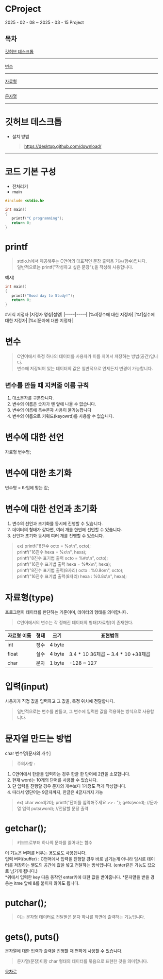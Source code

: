 # CProject
 2025 - 02 - 08 ~ 2025 - 03 - 15 Project

## 목차
[깃허브 데스크톱](#깃허브-데스트톱)

<hr/>

[변수](#변수)

<hr/>

[자료형](#자료형)

<hr/>

[문자열](#문자열)

<hr/>

# 깃허브 데스크톱

+ 설치 방법
  > https://desktop.github.com/download/

<hr/>

# 코드 기본 구성
+ 전처리기
+ main

```c
#include <stdio.h>

int main()
{
   printf("C programming");
   return 0;
}
```
# printf
> stdio.h에서 제공해주는 C언어의 대표적인 문장 출력용 기능(함수)입니다.<br>
> 일반적으로는 printf("작성하고 싶은 문장");을 작성해 사용합니다.

예시)
```c
int main()
{
   printf("Good day to Study!");
   return 0;
}
```
#서식 지정자
|지정자 명칭|설명|
|-----|-----|
|%d|정수에 대한 지정자|
|%f|실수에 대한 지정자|
|%c|문자에 대한 지정자|

# 변수
> C언어에서 특정 하나의 데이터를 사용자가 이름 지어서 저장하는 방법(공간)입니다.<br>
> 변수에 저장되어 있는 데이터의 값은 일반적으로 언제든지 변경이 가능합니다.

## 변수를 만들 때 지켜줄 이름 규칙
1. 대소문자를 구분합니다.
2. 변수의 이름은 숫자가 맨 앞에 나올 수 없습니다.
3. 변수의 이름에 특수문자 사용이 불가능합니다
4. 변수의 이름으로 키워드(keyowrd)를 사용할 수 없습니다.

# 변수에 대한 선언
자료형 변수명;

# 변수에 대한 초기화
변수명 = 타입에 맞는 값;

# 변수에 대한 선언과 초기화
1. 변수의 선언과 초기화를 동시에 진행할 수 있습니다.<br>
2. 데이터의 형태가 같다면, 여러 개를 한번에 선언할 수 있습니다. <br>
3. 선언과 초기화 동시에 여러 개를 진행할 수 있습니다. <br>

> ex)
printf("8진수 octo = %o\n", octo); <br>
printf("16진수 hexa = %x\n", hexa); <br>
printf("8진수 표기법 출력 octo = %#o\n", octo); <br>
printf("16진수 표기법 출력 hexa = %#x\n", hexa); <br>
printf("8진수 표기법 출력(8자리) octo : %0.8o\n", octo); <br>
printf("16진수 표기법 출력(8자리) hexa : %0.8x\n", hexa); <br>


# 자료형(type)
프로그램이 데이터를 판단하는 기준이며, 데이터의 형태를 의미합니다.<br>
> C언어에서의 변수는 각 정해진 데이터의 형태(자료형)이 존재한다.<br>

|자료형 이름|형태|크기|표현범위|
|----|----|----|----|
|int|정수|4 byte||-2147483648 ~ 2147483647|
|float|실수|4 byte|3.4 * 10 36제곱 ~ 3.4 * 10 +38제곱|
|char|문자|1 byte|-128 ~ 127 |

# 입력(input)
사용자가 직접 값을 입력하고 그 값을, 특정 위치에 전달합니다.<br>
> 일반적으로는 변수를 만들고, 그 변수에 입력한 값을 적용하는 방식으로 사용합니다.

# 문자열 만드는 방법
char 변수명[문자의 개수]
> 주의사항 :
1. C언어에서 한글을 입력하는 경우 한글 한 단어에 2칸을 소모합니다.
2. 현재 word는 10개의 단어를 사용할 수 있습니다.
3. 단 입력을 진행할 경우 문자의 개수보다 1개정도 적게 작성합니다.
4. 따라서 영단어는 9글자까지, 한글은 4글자까지 가능

> ex)
char word[20];
printf("단어를 입력해주세요 >> : ");
gets(word); //문자열 입력
puts(word); //전달할 문장 출력

 # getchar();
>키보드로부터 하나의 문자를 읽어내는 함수 <br>

이 기능은 버퍼를 비우는 용도로도 사용됩니다. <br>
입력 버퍼(buffer) : C언어에서 입력을 진행할 경우 바로 넘기는게 아니라  임시로 데이터를 저장하는 별도의 공간에 값을 넣고 전달하는 방식입니다. (enter같은 기능도 값으로 넘기게 됩니다.) <br>
*위에서 입력한 key 다음 동작인 enter키에 대한 값을 받아줍니다.
*문자열을 받을 경웅는 itme 앞에 &를 붙이지 않아도 됩니다.

# putchar();
> 이는 문자형 데이터로 전달받은 문자 하나를 화면에 출력하는 기능입니다.

# gets(), puts()
문자열에 대한 입력과 출력을 진행할 때 편하게 사용할 수 있습니다. <br>
> 문자열(문장)이랑 char 형태의 데이터를 묶음으로 표현한 것을 의미합니다.








[목차로](#목차)
